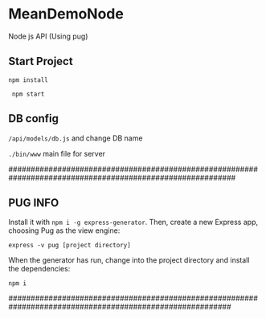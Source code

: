 # MeanDemoNode

Node js API (Using pug)

## Start Project

`npm install`

` npm start`

## DB config 

`/api/models/db.js` and change DB name

`./bin/www` main file for server



###########################################################################################################

## PUG INFO

Install it with `npm i -g express-generator`. Then, create a new Express app, choosing Pug as the view engine:

`express -v pug [project directory]`

When the generator has run, change into the project directory and install the dependencies:

`npm i`

##########################################################################################################


